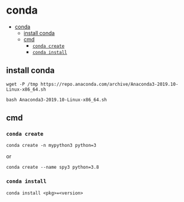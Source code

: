 # conda

- [conda](#conda)
  - [install conda](#install-conda)
  - [cmd](#cmd)
    - [`conda create`](#conda-create)
    - [`conda install`](#conda-install)
## install conda

    wget -P /tmp https://repo.anaconda.com/archive/Anaconda3-2019.10-Linux-x86_64.sh
    
    bash Anaconda3-2019.10-Linux-x86_64.sh

## cmd

### `conda create`

    conda create -n mypython3 python=3

or

    conda create --name spy3 python=3.8

### `conda install`

    conda install <pkg>=<version>
